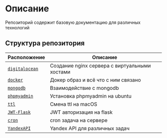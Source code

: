 
# Описание
Репозиторий содержит базовую документацию для различных технологий

## Структура репозитория
Расположение | Описание
---|---
[``` digitalocean ```](digitalocean) | Создание nginx сервера с виртуальными хостами
[``` docker ```](docker) | Докер образ и всё что с ним связано
[``` mongodb ```](mongodb) | Взаимодействие с mongodb
[``` phpmyadmin ```](phpmyadmin) | Установка phpmyadmin на ubuntu
[``` ttl ```](ttl) | Смена ttl на macOS
[``` JWT-Flask ```](JWT-Flask) | JWT авторизация на flask
[``` cron ```](cron) | cron задача на сервере
[``` YandexAPI ```](yandexAPI) | Yandex API для различных задач
